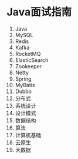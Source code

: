 # Java面试指南

1. Java
2. MySQL
3. Redis
4. Kafka
5. RocketMQ
6. ElasticSearch
7. Zookeeper
8. Netty
9. Spring
10. MyBatis
11. Dubbo
12. 分布式
13. 系统设计
14. 设计模式
15. 数据结构
16. 算法
17. 计算机基础
18. 云原生
19. 大数据

